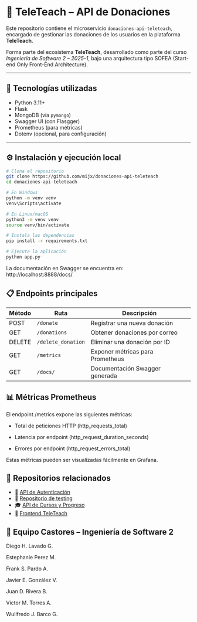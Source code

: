 # 💸 TeleTeach – API de Donaciones

Este repositorio contiene el microservicio `donaciones-api-teleteach`, encargado de gestionar las donaciones de los usuarios en la plataforma **TeleTeach**.

Forma parte del ecosistema **TeleTeach**, desarrollado como parte del curso _Ingeniería de Software 2 – 2025-1_, bajo una arquitectura tipo SOFEA (Start-end Only Front-End Architecture).

---

## 🚀 Tecnologías utilizadas

- Python 3.11+
- Flask
- MongoDB (vía `pymongo`)
- Swagger UI (con Flasgger)
- Prometheus (para métricas)
- Dotenv (opcional, para configuración)

---

## ⚙️ Instalación y ejecución local

```bash
# Clona el repositorio
git clone https://github.com/mijx/donaciones-api-teleteach
cd donaciones-api-teleteach

# En Windows
python -m venv venv
venv\Scripts\activate

# En Linux/macOS
python3 -m venv venv
source venv/bin/activate

# Instala las dependencias
pip install -r requirements.txt

# Ejecuta la aplicación
python app.py
```

La documentación en Swagger se encuentra en: http://localhost:8888/docs/

## 📋 Endpoints principales
| Método | Ruta              | Descripción                           |
|--------|-------------------|----------------------------------------|
| POST   | `/donate`         | Registrar una nueva donación           |
| GET    | `/donations`      | Obtener donaciones por correo          |
| DELETE | `/delete_donation`| Eliminar una donación por ID           |
| GET    | `/metrics`        | Exponer métricas para Prometheus       |
| GET    | `/docs/`          | Documentación Swagger generada         |

## 📊 Métricas Prometheus
El endpoint /metrics expone las siguientes métricas:

* Total de peticiones HTTP (http_requests_total)

* Latencia por endpoint (http_request_duration_seconds)

* Errores por endpoint (http_request_errors_total)

Estas métricas pueden ser visualizadas fácilmente en Grafana.

## 🔗 Repositorios relacionados
* 🔐 [API de Autenticación](https://github.com/javiierbarco/auth-api-teleteach)
* 👥 [Repositorio de testing](https://github.com/mijx/testing-teleteach/tree/main)
* 🎓 [API de Cursos y Progreso](https://github.com/javiierbarco/courses-api-teleteach)
* 🧠 [Frontend TeleTeach](https://github.com/javiierbarco/frontend-teleteach)

## 👥 Equipo Castores – Ingeniería de Software 2
Diego H. Lavado G.

Estephanie Perez M.

Frank S. Pardo A.

Javier E. González V.

Juan D. Rivera B.

Victor M. Torres A.

Wullfredo J. Barco G.